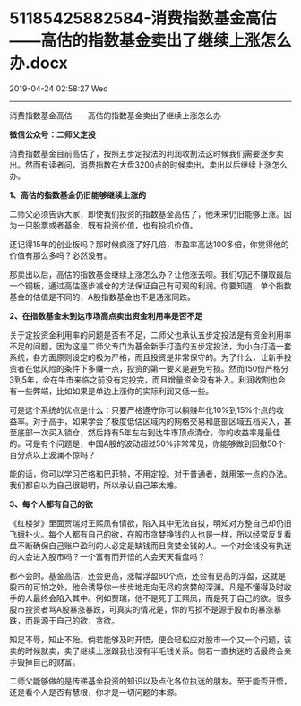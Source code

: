 # 51185425882584-消费指数基金高估——高估的指数基金卖出了继续上涨怎么办.docx

2019-04-24 02:58:27 Wed

----

消费指数基金高估——高估的指数基金卖出了继续上涨怎么办

__微信公众号：二师父定投__

消费指数基金目前高估了，按照五步定投法的利润收割法这时候我们需要逐步卖出。然而有读者问，消费指数在大盘3200点的时候卖出，卖出以后继续上涨怎么办。

__1、高估的指数基金仍旧能够继续上涨的__

二师父必须告诉大家，即使我们投资的指数基金高估了，他未来仍旧能够上涨。因为一只股票或者基金，既有投资价值，也有投机价值。

还记得15年的创业板吗？那时候疯涨了好几倍，市盈率高达100多倍，你觉得他的价值有那么多吗？必然没有。

那卖出以后，高估的指数基金继续上涨怎么办？让他涨去呗。我们切记不赚取最后一个铜板，通过高估逐步减仓的方法保证自己有可观的利润。你要知道，单个指数基金的估值是不同的，A股指数基金也不是通涨同跌。

__2、在指数基金未到达市场高点卖出资金利用率是否不足__

关于定投资金利用率的问题是否有不足，二师父也承认五步定投法是有资金利用率不足的问题，因为这是二师父专门为基金新手打造的五步定投法，为小白打造一套系统，各方面原则设定的极为严格，而且投资是非常保守的。为了什么，让新手投资者在低风险的条件下多赚一点，投资的第一要义是避免亏损。然而150份严格分3到5年，会在牛市来临之前没有定投完，而且增量资金没有补入。利润收割也会有一些弊端，比如如果是单边上涨你的实际利润又低一些。

可是这个系统的优点是什么：只要严格遵守你可以躺赚年化10%到15%个点的收益率。对于高手，如果学会了极度低估区域内的网格交易和底部区域五档买入，甚至底部一次买入锁仓，然后持有5年左右到达牛市顶点清仓，你的收益率是最佳的。可是有个问题是，中国A股的波动超过50%非常常见，你能够做到回撤50个百分点以上波澜不惊吗？

能的话，你可以学习芒格和巴菲特，不用定投。对于普通者，就用笨一点的办法。我们都自以为自己很聪明，所以承认自己笨太难。

__3、每个人都有自己的欲__

《红楼梦》里面贾瑞对王熙凤有情欲，陷入其中无法自拔，明知对方整自己却仍旧飞蛾扑火。每个人都有自己的欲，在股市贪婪挣钱的人也是一样，所以经常反复看盘不断确保自己账户盈利的人必定是缺钱而且贪婪金钱的人。一个对金钱没有执迷的人会进入股市吗？一个富有而开悟的人会天天看盘吗？

都不会的。基金高估，还会更高，涨幅浮盈60个点，还会有更高的浮盈，这就是股市的可怕之处，他会诱导你一步步地走向无尽的贪婪的深渊。凡是不懂得及时收手的人最终会陷入其中。例如贾瑞，他不是死于王熙凤，而是死于自己的欲。很多股市投资者骂A股暴涨暴跌，可真实的情况是，你的亏损不是源于股市的暴涨暴跌，而是源于自己的欲，贪欲。

知足不辱，知止不殆。倘若能够及时开悟，便会轻松应对股市一个又一个问题，该卖的时候就卖，卖了继续上涨跟我也没有半毛钱关系。倘若一直执迷的话最终会亲手毁掉自己的财富。

二师父能够做的是传递基金投资的知识以及点化各位执迷的朋友。至于能否开悟，还是看个人是否有慧根，你才是一切问题的本源。

